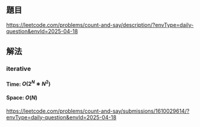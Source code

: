 ## 題目
https://leetcode.com/problems/count-and-say/description/?envType=daily-question&envId=2025-04-18
## 解法
### iterative
#### Time: $O(2^N∗N^2)$
#### Space: $O(N)$
https://leetcode.com/problems/count-and-say/submissions/1610029614/?envType=daily-question&envId=2025-04-18
